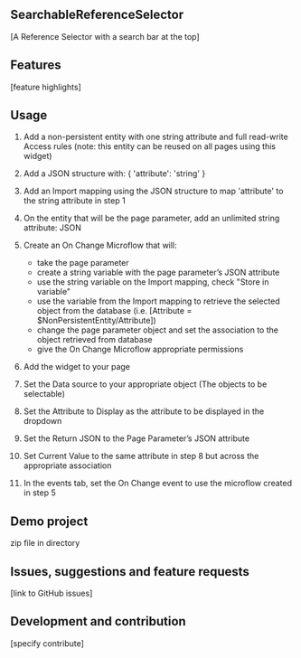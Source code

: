 ## SearchableReferenceSelector
[A Reference Selector with a search bar at the top]

## Features
[feature highlights]

## Usage
1) Add a non-persistent entity with one string attribute and full read-write Access rules (note: this entity can be reused on all pages using this widget)
2) Add a JSON structure with: { 'attribute': 'string' }
3) Add an Import mapping using the JSON structure to map 'attribute' to the string attribute in step 1

4) On the entity that will be the page parameter, add an unlimited string attribute: JSON
5) Create an On Change Microflow that will:
    - take the page parameter
    - create a string variable with the page parameter’s JSON attribute
    - use the string variable on the Import mapping, check "Store in variable"
    - use the variable from the Import mapping to retrieve the selected object from the database (i.e. [Attribute = $NonPersistentEntity/Attribute])
    - change the page parameter object and set the association to the object retrieved from database
    - give the On Change Microflow appropriate permissions

6) Add the widget to your page
7) Set the Data source to your appropriate object (The objects to be selectable)
8) Set the Attribute to Display as the attribute to be displayed in the dropdown
9) Set the Return JSON to the Page Parameter’s JSON attribute
10) Set Current Value to the same attribute in step 8 but across the appropriate association
11) In the events tab, set the On Change event to use the microflow created in step 5

## Demo project
zip file in directory

## Issues, suggestions and feature requests
[link to GitHub issues]

## Development and contribution
[specify contribute]

